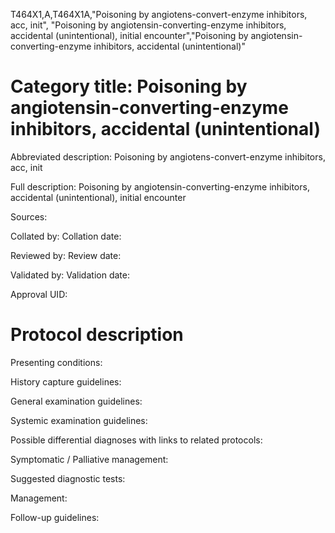 T464X1,A,T464X1A,"Poisoning by angiotens-convert-enzyme inhibitors, acc, init", "Poisoning by angiotensin-converting-enzyme inhibitors, accidental (unintentional), initial encounter","Poisoning by angiotensin-converting-enzyme inhibitors, accidental (unintentional)"
# Category title: Poisoning by angiotensin-converting-enzyme inhibitors, accidental (unintentional)

Abbreviated description: Poisoning by angiotens-convert-enzyme inhibitors, acc, init

Full description: Poisoning by angiotensin-converting-enzyme inhibitors, accidental (unintentional), initial encounter

Sources:

Collated by:
Collation date:

Reviewed by:
Review date:

Validated by:
Validation date:

Approval UID:

# Protocol description

Presenting conditions:

History capture guidelines:

General examination guidelines:

Systemic examination guidelines:

Possible differential diagnoses with links to related protocols:

Symptomatic / Palliative management:

Suggested diagnostic tests:

Management:

Follow-up guidelines:
